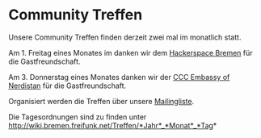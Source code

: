 # Community Treffen

Unsere Community Treffen finden derzeit zwei mal im monatlich statt.

Am 1. Freitag eines Monates im danken wir dem [Hackerspace Bremen](https://www.hackerspace-bremen.de/) für die Gastfreundschaft.

Am 3. Donnerstag eines Monates danken wir der [CCC Embassy of Nerdistan](http://embassy.ccchb.de/b/about) für die Gastfreundschaft.

Organisiert werden die Treffen über unsere [Mailingliste](https://planetcyborg.de/mailman/listinfo/ff-bremen).

Die Tagesordnungen sind zu finden unter http://wiki.bremen.freifunk.net/Treffen/*Jahr*_*Monat*_*Tag*